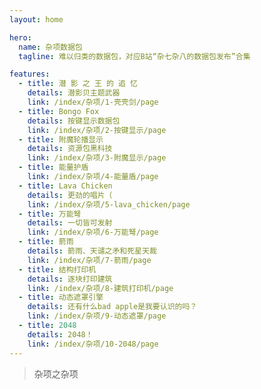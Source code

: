 ```yaml
---
layout: home

hero:
  name: 杂项数据包
  tagline: 难以归类的数据包，对应B站“杂七杂八的数据包发布”合集

features:
  - title: 潜 影 之 王 的 追 忆
    details: 潜影贝主题武器
    link: /index/杂项/1-壳壳剑/page
  - title: Bongo Fox
    details: 按键显示数据包
    link: /index/杂项/2-按键显示/page
  - title: 附魔轮播显示
    details: 资源包黑科技
    link: /index/杂项/3-附魔显示/page
  - title: 能量护盾
    link: /index/杂项/4-能量盾/page
  - title: Lava Chicken
    details: 更劲的唱片（
    link: /index/杂项/5-lava_chicken/page
  - title: 万能弩
    details: 一切皆可发射
    link: /index/杂项/6-万能弩/page
  - title: 箭雨
    details: 箭雨、天谴之矛和死星天裁
    link: /index/杂项/7-箭雨/page    
  - title: 结构打印机
    details: 逐块打印建筑
    link: /index/杂项/8-建筑打印机/page
  - title: 动态遮罩引擎
    details: 还有什么bad apple是我要认识的吗？
    link: /index/杂项/9-动态遮罩/page
  - title: 2048
    details: 2048！
    link: /index/杂项/10-2048/page
---
```


> 杂项之杂项